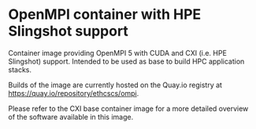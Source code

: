 # OpenMPI container with HPE Slingshot support

Container image providing OpenMPI 5 with CUDA and CXI (i.e. HPE Slingshot) support. Intended to be used as base to build HPC application stacks.

Builds of the image are currently hosted on the Quay.io registry at https://quay.io/repository/ethcscs/ompi.

Please refer to the CXI base container image for a more detailed overview of the software available in this image.
